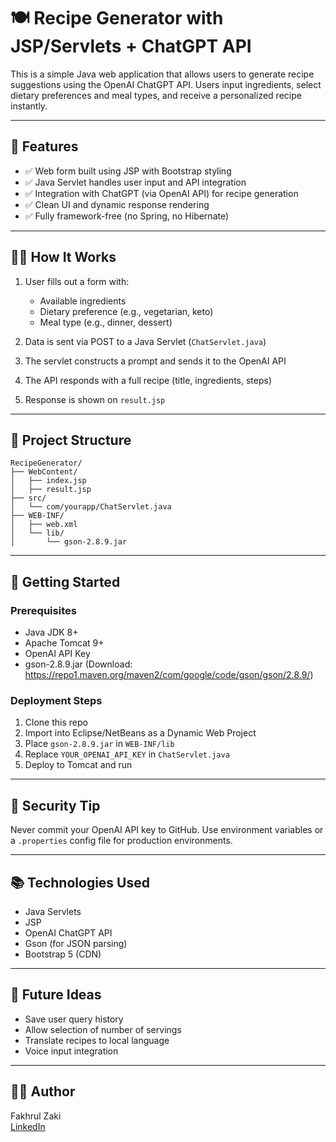 # 🍽️ Recipe Generator with JSP/Servlets + ChatGPT API

This is a simple Java web application that allows users to generate recipe suggestions using the OpenAI ChatGPT API. Users input ingredients, select dietary preferences and meal types, and receive a personalized recipe instantly.

---

## 🔧 Features

- ✅ Web form built using JSP with Bootstrap styling
- ✅ Java Servlet handles user input and API integration
- ✅ Integration with ChatGPT (via OpenAI API) for recipe generation
- ✅ Clean UI and dynamic response rendering
- ✅ Fully framework-free (no Spring, no Hibernate)

---

## 🧑‍🍳 How It Works

1. User fills out a form with:
   - Available ingredients
   - Dietary preference (e.g., vegetarian, keto)
   - Meal type (e.g., dinner, dessert)

2. Data is sent via POST to a Java Servlet (`ChatServlet.java`)

3. The servlet constructs a prompt and sends it to the OpenAI API

4. The API responds with a full recipe (title, ingredients, steps)

5. Response is shown on `result.jsp`

---

## 📁 Project Structure

```
RecipeGenerator/
├── WebContent/
│   ├── index.jsp
│   ├── result.jsp
├── src/
│   └── com/yourapp/ChatServlet.java
├── WEB-INF/
│   ├── web.xml
│   └── lib/
│       └── gson-2.8.9.jar
```

---

## 🚀 Getting Started

### Prerequisites
- Java JDK 8+
- Apache Tomcat 9+
- OpenAI API Key
- gson-2.8.9.jar (Download: https://repo1.maven.org/maven2/com/google/code/gson/gson/2.8.9/)

### Deployment Steps

1. Clone this repo  
2. Import into Eclipse/NetBeans as a Dynamic Web Project  
3. Place `gson-2.8.9.jar` in `WEB-INF/lib`  
4. Replace `YOUR_OPENAI_API_KEY` in `ChatServlet.java`  
5. Deploy to Tomcat and run

---

## 🔐 Security Tip

Never commit your OpenAI API key to GitHub. Use environment variables or a `.properties` config file for production environments.


---

## 📚 Technologies Used

- Java Servlets
- JSP
- OpenAI ChatGPT API
- Gson (for JSON parsing)
- Bootstrap 5 (CDN)

---

## 🧠 Future Ideas

- Save user query history
- Allow selection of number of servings
- Translate recipes to local language
- Voice input integration

---

## 👨‍💻 Author

Fakhrul Zaki  
[LinkedIn](https://www.linkedin.com/in/fakhrul-adli-mohd-zaki-135b83344)
